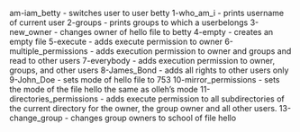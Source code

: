 am-iam_betty - switches user to user betty
1-who_am_i - prints username of current user
2-groups - prints  groups to which a userbelongs
3-new_owner - changes owner of hello file to betty
4-empty - creates an empty file
5-execute - adds execute permission to owner
6-multiple_permissions - adds execution permission to owner and groups and read to other users
7-everybody - adds execution permission to owner, groups, and other users
8-James_Bond - adds all rights to other users only
9-John_Doe - sets mode of hello file to 753
10-mirror_permissions - sets the mode of the file hello the same as olleh’s mode
11-directories_permissions - adds execute permission to all subdirectories of the current directory for the owner, the group owner and all other users.
13-change_group - changes group owners to school of file hello
